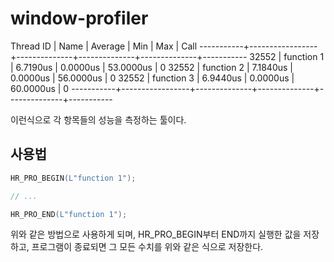 ﻿# window-profiler

 Thread ID |            Name |      Average |          Min |          Max |      Call 
-----------+-----------------+--------------+--------------+--------------+-----------
     32552 |      function 1 |     6.7190us |     0.0000us |    53.0000us |         0 
     32552 |      function 2 |     7.1840us |     0.0000us |    56.0000us |         0 
     32552 |      function 3 |     6.9440us |     0.0000us |    60.0000us |         0 
-----------+-----------------+--------------+--------------+--------------+-----------

이런식으로 각 항목들의 성능을 측정하는 툴이다.


## 사용법

```cpp
HR_PRO_BEGIN(L"function 1");

// ...

HR_PRO_END(L"function 1");
```

위와 같은 방법으로 사용하게 되며, HR_PRO_BEGIN부터 END까지 실행한 값을 저장하고, 프로그램이 종료되면 그 모든 수치를 위와 같은 식으로 저장한다.
